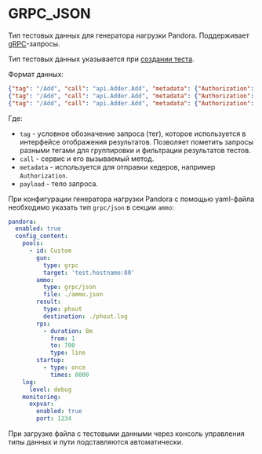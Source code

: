 # GRPC_JSON

Тип тестовых данных для генератора нагрузки Pandora. Поддерживает [gRPC](../../../glossary/grpc)-запросы. 

Тип тестовых данных указывается при [создании теста](../../operations/create-test-bucket.md#create-test).

Формат данных:

```json
{"tag": "/Add", "call": "api.Adder.Add", "metadata": {"Authorization": "Bearer $YC_TOKEN"}, "payload": {"x": 21, "y": 12}}
{"tag": "/Add", "call": "api.Adder.Add", "metadata": {"Authorization": "Bearer $YC_TOKEN"}, "payload": {"x": 22, "y": 13}}
{"tag": "/Add", "call": "api.Adder.Add", "metadata": {"Authorization": "Bearer $YC_TOKEN"}, "payload": {"x": 23, "y": 14}}
```
Где:
   * `tag` - уcловное обозначение запроса (тег), которое используется в интерфейсе отображения результатов. Позволяет пометить запросы разными тегами для группировки и фильтрации результатов тестов.
   * `call` - сервис и его вызываемый метод.
   * `metadata` - используется для отправки хедеров, например `Authorization`.
   * `payload` - тело запроса.


При конфигурации генератора нагрузки Pandora с помощью yaml-файла необходимо указать тип `grpc/json` в секции `ammo`:

```yaml
pandora:
  enabled: true
  config_content:
    pools:
      - id: Custom
        gun:
          type: grpc
          target: 'test.hostname:80'
        ammo:
          type: grpc/json
          file: ./ammo.json
        result:
          type: phout
          destination: ./phout.log
        rps:
          - duration: 8m
            from: 1
            to: 700
            type: line
        startup:
          - type: once
            times: 8000
    log:
      level: debug
    monitoring:
      expvar:
        enabled: true
        port: 1234
```

При загрузке файла с тестовыми данными через консоль управления типы данных и пути подставляются автоматически.